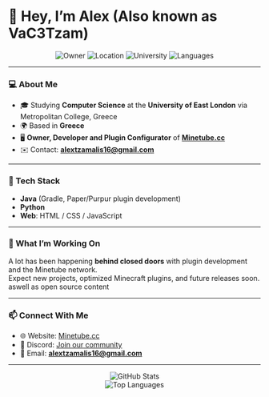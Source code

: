 # 👋 Hey, I’m Alex (Also known as VaC3Tzam)

<div align="center">

![Owner](https://img.shields.io/badge/Owner-Minetube.cc-orange)
![Location](https://img.shields.io/badge/Location-Greece-blue)
![University](https://img.shields.io/badge/UEL-Computer%20Science-red)
![Languages](https://img.shields.io/badge/Java%20%7C%20Python%20%7C%20Web%20Dev-green)

</div>

---

### 💻 About Me
- 🎓 Studying **Computer Science** at the **University of East London** via Metropolitan College, Greece  
- 🌍 Based in **Greece**  
- 🖥️ **Owner, Developer and Plugin Configurator** of [**Minetube.cc**](https://minetube.cc)  
- ✉️ Contact: **alextzamalis16@gmail.com**  

---

### 🔧 Tech Stack
- **Java** (Gradle, Paper/Purpur plugin development)  
- **Python**  
- **Web**: HTML / CSS / JavaScript  

---

### 🚀 What I’m Working On
A lot has been happening **behind closed doors** with plugin development and the Minetube network.  
Expect new projects, optimized Minecraft plugins, and future releases soon. aswell as open source content  

---

### 📫 Connect With Me
- 🌐 Website: [Minetube.cc](https://minetube.cc)  
- 💬 Discord: [Join our community](https://discord.gg/https://discord.gg/2cP3ysWG)  
- 📧 Email: **alextzamalis16@gmail.com**  

---

<div align="center">

![GitHub Stats](https://github-readme-stats.vercel.app/api?username=AlexTzamalis&show_icons=true&theme=tokyonight&hide_border=true)  
![Top Languages](https://github-readme-stats.vercel.app/api/top-langs/?username=AlexTzamalis&layout=compact&theme=tokyonight&hide_border=true)  

</div>

